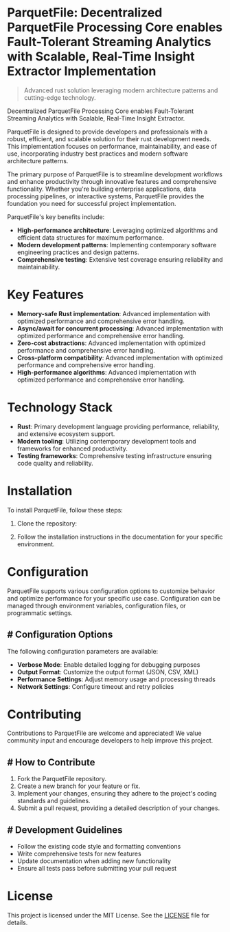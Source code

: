 <!-- fallback_ParquetFile_20251015200719_10978 -->

# ParquetFile: Decentralized ParquetFile Processing Core enables Fault-Tolerant Streaming Analytics with Scalable, Real-Time Insight Extractor Implementation
> Advanced rust solution leveraging modern architecture patterns and cutting-edge technology.

Decentralized ParquetFile Processing Core enables Fault-Tolerant Streaming Analytics with Scalable, Real-Time Insight Extractor.

ParquetFile is designed to provide developers and professionals with a robust, efficient, and scalable solution for their rust development needs. This implementation focuses on performance, maintainability, and ease of use, incorporating industry best practices and modern software architecture patterns.

The primary purpose of ParquetFile is to streamline development workflows and enhance productivity through innovative features and comprehensive functionality. Whether you're building enterprise applications, data processing pipelines, or interactive systems, ParquetFile provides the foundation you need for successful project implementation.

ParquetFile's key benefits include:

* **High-performance architecture**: Leveraging optimized algorithms and efficient data structures for maximum performance.
* **Modern development patterns**: Implementing contemporary software engineering practices and design patterns.
* **Comprehensive testing**: Extensive test coverage ensuring reliability and maintainability.

# Key Features

* **Memory-safe Rust implementation**: Advanced implementation with optimized performance and comprehensive error handling.
* **Async/await for concurrent processing**: Advanced implementation with optimized performance and comprehensive error handling.
* **Zero-cost abstractions**: Advanced implementation with optimized performance and comprehensive error handling.
* **Cross-platform compatibility**: Advanced implementation with optimized performance and comprehensive error handling.
* **High-performance algorithms**: Advanced implementation with optimized performance and comprehensive error handling.

# Technology Stack

* **Rust**: Primary development language providing performance, reliability, and extensive ecosystem support.
* **Modern tooling**: Utilizing contemporary development tools and frameworks for enhanced productivity.
* **Testing frameworks**: Comprehensive testing infrastructure ensuring code quality and reliability.

# Installation

To install ParquetFile, follow these steps:

1. Clone the repository:


2. Follow the installation instructions in the documentation for your specific environment.

# Configuration

ParquetFile supports various configuration options to customize behavior and optimize performance for your specific use case. Configuration can be managed through environment variables, configuration files, or programmatic settings.

## # Configuration Options

The following configuration parameters are available:

* **Verbose Mode**: Enable detailed logging for debugging purposes
* **Output Format**: Customize the output format (JSON, CSV, XML)
* **Performance Settings**: Adjust memory usage and processing threads
* **Network Settings**: Configure timeout and retry policies

# Contributing

Contributions to ParquetFile are welcome and appreciated! We value community input and encourage developers to help improve this project.

## # How to Contribute

1. Fork the ParquetFile repository.
2. Create a new branch for your feature or fix.
3. Implement your changes, ensuring they adhere to the project's coding standards and guidelines.
4. Submit a pull request, providing a detailed description of your changes.

## # Development Guidelines

* Follow the existing code style and formatting conventions
* Write comprehensive tests for new features
* Update documentation when adding new functionality
* Ensure all tests pass before submitting your pull request

# License

This project is licensed under the MIT License. See the [LICENSE](https://github.com/lisaantal/ParquetFile/blob/main/LICENSE) file for details.
